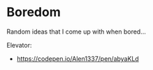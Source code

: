 # Boredom
Random ideas that I come up with when bored...

Elevator:
- https://codepen.io/Alen1337/pen/abyaKLd

